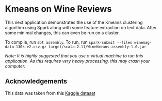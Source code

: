 # Kmeans on Wine Reviews

This next application demonstrates the use of the Kmeans clustering algorithm using Spark along with some feature extraction on text data. After some minimal changes, this can even be run on a cluster.

To compile, run `sbt assembly`. To run, run `spark-submit --files winemag-data-130k-v2.csv.gz target/scala-2.11/WineKmeans-assembly-1.0.jar`

*Note: It is highly suggested that you use a virtual machine to run this application. As this requires very heavy processing, this may crash your computer.*

## Acknowledgements

This data was taken from this [Kaggle dataset](https://www.kaggle.com/zynicide/wine-reviews#winemag-data-130k-v2.csv)
